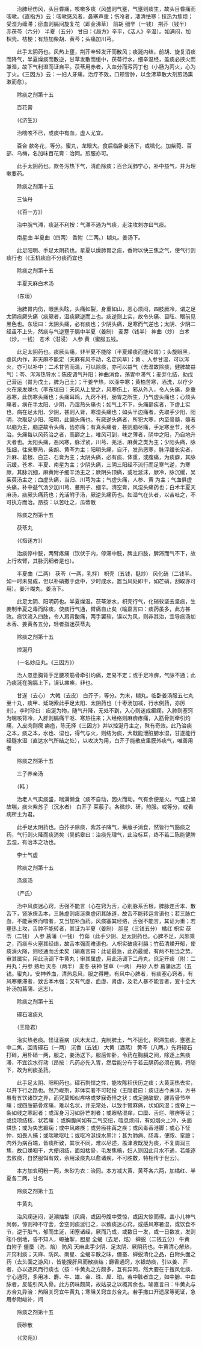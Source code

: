 <!-- { "loadSidebar": true } -->
　　治肺经伤风，头目昏痛，咳嗽多痰（风盛则气壅，气壅则痰生，故头目昏痛而咳嗽。《直指方》云：咳嗽感风者，鼻塞声重；伤冷者，凄清怯寒；挟热为焦烦；受湿为缠滞；瘀血则膈间旋复花（即金沸草） 前胡 细辛（一钱） 荆芥（钱半） 赤茯苓（六分） 半夏（五分） 甘曰：《局方》辛平，《活人》辛温）。如满闷，加枳壳、桔梗；有热加柴胡、黄芩；头痛加川芎。

　　此手太阴药也。风热上壅，荆芥辛轻发汗而散风；痰涎内结，前胡、旋复消痰而降气，半夏燥痰而散逆，甘草发散而缓中，茯苓行水，细辛温经，盖痰必挟火而兼湿，故下气利湿而证自平。茯苓用赤者，入血分而泻丙丁也（小肠为丙火，心为丁火。《三因方》云：一妇人牙痛，治疗不效，口颊皆肿，以金沸草散大剂煎汤熏漱而愈）。

　　除痰之剂第十五

　　百花膏

　　（《济生》）

　　治喘咳不已，或痰中有血，虚人尤宜。

　　百合 款冬花，等分。蜜丸，龙眼大。食后临卧姜汤下，或噙化。加紫菀、百部、乌梅，名加味百花膏：治同。煎服亦可。

　　此手太阴药也。款冬泻热下气，清血除痰；百合润肺宁心，补中益气，并为理嗽要药。

　　除痰之剂第十五

　　三仙丹

　　（《百一方》）

　　治中脘气滞，痰涎不利按：气滞不通为气痰，走注攻刺亦曰气痰。

　　南星曲 半夏曲（四两） 香附（二两。）糊丸。姜汤下。

　　此足阳明、手足太阴药也。星夏以燥肺胃之痰，香附以快三焦之气，使气行则痰行也（《玉机痰自不分痰而宜也

　　除痰之剂第十五

　　半夏天麻白术汤

　　（东垣）

　　治脾胃内伤，眼黑头眩，头痛如裂，身重如山，恶心烦闷，四肢厥冷，谓之足太阴痰厥头痛（痰厥者，湿痰厥逆而上也。痰逆则上实，故令头痛、目眩、眼前见黑色也。东垣曰：太阴头痛，必有痰也；少阴头痛，足寒而气逆也；太阴、少阴二经虽不上头，然痰与气逆壅于膈中半夏（姜制） 麦芽（钱半） 神曲（炒） 白术（炒，一钱） 苍术（泔浸） 人参 黄（蜜服五钱。

　　此足太阴药也。痰厥头痛，非半夏不能除（半夏燥痰而能和胃）；头旋眼黑，虚风内作，非天麻不能定（天麻有风不动，名定风草）；黄 、人参甘温，可以泻火，亦可以补中；二术甘苦而温，可以除痰，亦可以益气（去湿故除痰，健脾故益气）；苓、泻泻热导水；陈皮调气升阳；神曲消食，荡胃中滞气；麦芽化结，助戊己营运（胃为戊土，脾为己土）；干姜辛热，以涤中寒；黄柏苦寒，酒洗，以疗少火在泉发燥也（李东垣曰：夫风从上受之，风寒伤上，邪从外入，令人头痛，身重恶寒，此伤寒头痛也；头痛耳鸣，九窍不利，肠胃之所生，乃气虚头痛也；心烦头痛者，病在手太阳、少阴，乃湿热头痛也；如气上不下，头痛巅疾者，下虚上实也，病在足太阳、少阴，甚则入肾，寒湿头痛也；如头半边痛者，先取手少阳、阳明，次取足少阳、阳明，此偏头痛也。有厥逆头痛者，所犯大寒，内至骨髓，髓者以脑为主，脑逆故令头痛，齿亦痛；有真头痛者，甚则脑尽痛，手足寒至节，死不治。头痛每以风药治之者，高巅之上，唯风可到，味之薄者，阴中之阳，乃自地升天者也。太阳头痛，恶风寒，脉浮紧，川芎、羌活、麻黄之类为主；少阳头痛，脉弦细，往来寒热，柴胡、黄芩为主；阳明头痛，自汗，发热恶寒，脉浮缓长实者，升麻、葛根、白芷、石膏为主；太阴头痛，必有痰、体重，或腹痛，为痰癖，其脉沉缓，苍术、半夏、南星为主；少阴头痛，三阴三阳经不流行而足寒气逆，为寒厥，其脉沉细，麻黄附子细辛汤主之；厥阴头顶痛，或吐涎沫，厥冷，脉沉缓，吴茱萸汤主之；血虚头痛，当归、川芎为主；气虚头痛，人参、黄 为主；气血俱虚头痛，补中益气汤少加川芎、蔓荆子、细辛。清空膏，风湿头痛药也；白术半夏天麻汤，痰厥头痛药也；羌活附子汤，厥逆头痛药也。如湿气在头者，以苦吐之，不可执方而治。昂按：以苦吐之，瓜蒂散

　　除痰之剂第十五

　　茯苓丸

　　（《指迷方》）

　　治痰停中脘，两臂疼痛（饮伏于内，停滞中脘，脾主四肢，脾滞而气不下，故上行攻臂，其脉沉细者是也）。

　　半夏曲（二两） 茯苓（一两，乳拌） 枳壳（五钱，麸炒） 风化硝（二钱半。如一时未易成，但以朴硝撒于盘中，少时成水，置当风处即干，如芒硝，刮取亦可用）。姜汁糊丸，姜汤下。

　　此足太阴、阳明药也。半夏燥湿，茯苓渗水，枳壳行气，化硝软坚去坚痰，生姜制半夏之毒而除痰，使痰行气通，臂痛自止矣（喻嘉言曰：痰药虽多，此方甚效。痰饮流入四肢，令人肩背酸痛，两手罢软，误以为风，则非其治，宜导痰汤加木香、姜黄各五分，轻者指迷茯苓丸

　　除痰之剂第十五

　　控涎丹

　　（一名妙应丸。《三因方》）

　　治人忽患胸背手足腰项筋骨牵引灼痛，走易不定；或手足冷痹，气脉不通；此乃痰涎在胸膈上下，误认瘫痪，非也。

　　甘遂（去心） 大戟（去皮） 白芥子，等分。为末，糊丸。临卧姜汤服五七丸至十丸，痰甲、延胡索此手足太阳、太阴药也（十枣汤加减，行水例药，亦厉剂）。李时珍曰：痰涎为物，随气升降，无处不到，入心则迷成癫痫，入肺则塞窍为喘咳背冷，入肝则膈痛干呕、寒热往来；入经络则麻痹疼痛，入筋骨则牵引灼痛，入皮肉则瘰 痈疽，陈无择《三因方》并以控涎丹主之，殊有奇效。此乃治痰之本，痰之本，水也、湿也，得气与火，则结为痰，大戟能泄脏腑水湿，甘遂能行经隧水湿（直达水气所结之处），以攻决为用，白芥子能散皮里膜外痰气，唯善用者

　　除痰之剂第十五

　　三子养亲汤

　　（韩 ）

　　治老人气实痰盛，喘满懒食（痰不自动，因火而动。气有余便是火。气盛上涌故喘，痰火紫苏子（沉水者） 白芥子 莱菔子。各微炒、研，煎服。或等分，或看病所主为君。

　　此手足太阴药也。白芥子除痰，紫苏子降气，莱菔子消食，然皆行气豁痰之药，气行则火降而痰消矣（吴鹤皋曰：治痰先理气，此治标耳，终不若二陈能健脾去湿，有治本之功也。

　　李士气虚

　　除痰之剂第十五

　　涤痰汤

　　（严氏）

　　治中风痰迷心窍，舌强不能言（心在窍为舌，心别脉系舌根，脾脉连舌本、散舌下，肾脉侠舌本，三脉虚则痰涎乘虚闭其脉道，故舌不能转运言语也；若三脉亡血，不能荣养而喑者，又当加补血药。风痰塞其经络，舌强不能言，其证为重；若壅热上攻，舌肿不能转者，其证为半夏（姜制） 胆星（三钱五分） 橘红 枳实 茯苓（二钱） 人参 菖蒲（一钱） 竹茹（此手少阴、足太阴药也。心脾不足，风邪乘之，而痰与火塞其经络，故舌本强而难语也。人枳实破痰利膈；竹茹清燥开郁，使痰消火降，则经通而舌柔矣（喻嘉言曰：此证最急，此药最缓，有两不相当之势。审其属实，用此汤调下牛黄丸；审其属虚，用此汤调下二丹丸，庶足开痰（附：二丹丸：丹参 熟地 天冬（两半） 麦冬 茯神 甘草（一两） 丹砂 人参 菖蒲远志（五钱。蜜丸）。安神养血，清热息风，服之得睡。有风中心脾者，有痰塞心窍者，有风寒壅滞者，致舌本木强；又有气虚、血虚、肾虚，及老人暴不能言者，宜十全大补汤加菖蒲、远志）。

　　除痰之剂第十五

　　礞石滚痰丸

　　（王隐君）

　　治实热老痰。怪证百病（风木太过，克制脾土，气不运化，积滞生痰，壅塞上中二焦，回青礞石（一两） 沉香（五钱） 大黄（酒蒸） 黄芩（八两。）先将礞石打碎，用朴硝一两，服之，姜汤送下。服后仰卧，令药在胸膈之间，除逐上焦痰滞，不宜饮水行动（昂按：凡药必先入胃，然后能分布于若云膈药必须在膈，将随下，故为利痰圣药。

　　此手足太阴、阳明药也。礞石剽悍之性，能攻陈积伏历之痰；大黄荡热去实，以开下行之路也。然乃峻剂，非体实者不可轻投（王隐君曰：痰证古今未详，方书虽有五饮诸饮之异，而究莫知似疼咯或梦寐奇怪之状；或足腕酸软，腰背骨节卒痛；或四肢筋骨疼痛，难以名状，并无常处，以致手臂麻痛，状如风湿；或脊上一条如线之寒起者；或浑身习习如卧芒刺者；或眼粘湿痒，口糜、舌烂、喉痹等证；或绕项结核，状若瘰 ；或胸腹间如有二气交纽，噎息烦闷，有如烟火上冲，头面烘热；或为失志癫痫；或中风瘫痪；或劳瘵荏苒之疾；或风毒香港脚；或心下怔忡，如畏人捕；或喘嗽呕吐；或呕冷涎绿水黑汁；甚为肺痈、肠毒，便脓、挛跛；内外为病百端，皆痰所致，其状不同，难以尽述，盖津液既凝为痰，不复周润三焦，故口燥咽干，大便闭结，面如枯骨，毛发焦槁，妇人则因此月水不通，若能逐去败痰，自然服饵有效，余用滚痰丸以愈诸疾，不可胜数，特相传于世云）。

　　本方加玄明粉一两，朱砂为衣：治同。本方减大黄、黄芩各六两，加橘红、半夏各二两，甘名

　　除痰之剂第十五

　　牛黄丸

　　治风痫迷闷，涎潮抽掣（风痫，或因母腹中受惊，或因大惊而得。盖小儿神气尚弱，惊则神不守舍，舍空则痰涎归之，以致痰迷心窍。或感风寒暑湿，或饮食不节，逆于脏气，郁而生涎，闭塞诸经，厥而乃成，或数日一发，或一日数发，发则眩仆倒地，昏不知人，螈抽掣，胆星 全蝎（去足，焙） 蝉蜕（二钱五分） 牛黄 白附子 僵蚕（洗、焙） 防风 天麻此手少阴、足太阴、厥阴药也。牛黄清心解热，开窍利痰；天麻、防风、南星、全蝎辛散之味，僵蚕、蝉蜕清化之品，白附头面之药（去头面之游风），皆能搜肝风而散痰结；麝香通窍，水银劫痰，引以姜、芥者，亦以逐风而行痰也（按：牛黄丸之方颇多，互有异同，然大要在于搜风化痰、宁心通窍，多用冰、麝、牛、雄、金、珠、犀、珀。若中脏者宜之，如中腑、中血脉者，反能引风入骨。此方药味颇简，故姑录之以概其余也。喻嘉言曰：牛黄丸与苏合丸异治：热阻关窍宜牛黄丸；寒阻关窍宜苏合丸。若手撒口开遗尿等死证，急用参附峻补，间

　　除痰之剂第十五

　　辰砂散

　　（《灵苑》）

